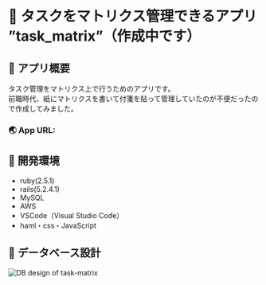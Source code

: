# :page_facing_up: タスクをマトリクス管理できるアプリ ”task_matrix”（作成中です）

## :page_facing_up: アプリ概要
  タスク管理をマトリクス上で行うためのアプリです。<br>
  前職時代、紙にマトリクスを書いて付箋を貼って管理していたのが不便だったので作成してみました。

  ### :earth_asia: App URL:

## :page_facing_up: 開発環境
- ruby(2.5.1)
- rails(5.2.4.1)
- MySQL
- AWS
- VSCode（Visual Studio Code）
- haml・css・JavaScript

## :page_facing_up: データベース設計
![DB design of  _task-matrix_](https://user-images.githubusercontent.com/48851734/75438645-a9b16680-599b-11ea-9b3b-da109ffbe486.jpeg)